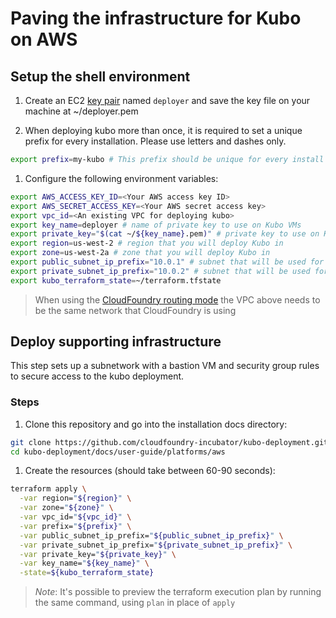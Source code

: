# Paving the infrastructure for Kubo on AWS

## Setup the shell environment

1. Create an EC2 [key pair](http://docs.aws.amazon.com/AWSEC2/latest/UserGuide/ec2-key-pairs.html) 
named `deployer` and save the key file on your machine at ~/deployer.pem

1. When deploying kubo more than once, it is required to set a unique prefix
  for every installation. Please use letters and dashes only.
  
  ```bash
  export prefix=my-kubo # This prefix should be unique for every install
  ```

1. Configure the following environment variables:

  ```bash
  export AWS_ACCESS_KEY_ID=<Your AWS access key ID>
  export AWS_SECRET_ACCESS_KEY=<Your AWS secret access key>
  export vpc_id=<An existing VPC for deploying kubo>
  export key_name=deployer # name of private key to use on Kubo VMs
  export private_key="$(cat ~/${key_name}.pem)" # private key to use on Kubo VMs
  export region=us-west-2 # region that you will deploy Kubo in
  export zone=us-west-2a # zone that you will deploy Kubo in
  export public_subnet_ip_prefix="10.0.1" # subnet that will be used for bastion VM, NAT Gateway and load balancers
  export private_subnet_ip_prefix="10.0.2" # subnet that will be used for Kubo VMs and BOSH director
  export kubo_terraform_state=~/terraform.tfstate 
  ```
  
  > When using the [CloudFoundry routing mode](../../routing/cf.md) the VPC above 
  > needs to be the same network that CloudFoundry is using 

## Deploy supporting infrastructure

This step sets up a subnetwork with a bastion VM and security group
rules to secure access to the kubo deployment.

### Steps

1. Clone this repository and go into the installation docs directory:

  ```bash
  git clone https://github.com/cloudfoundry-incubator/kubo-deployment.git
  cd kubo-deployment/docs/user-guide/platforms/aws
  ```

1. Create the resources (should take between 60-90 seconds):

  ```bash
  terraform apply \
    -var region="${region}" \
    -var zone="${zone}" \
    -var vpc_id="${vpc_id}" \
    -var prefix="${prefix}" \
    -var public_subnet_ip_prefix="${public_subnet_ip_prefix}" \
    -var private_subnet_ip_prefix="${private_subnet_ip_prefix}" \
    -var private_key="${private_key}" \
    -var key_name="${key_name}" \
    -state=${kubo_terraform_state}
  ```

> _Note_: It's possible to preview the terraform execution plan by running the 
> same command, using `plan` in place of `apply`
